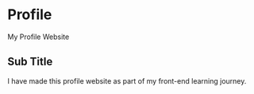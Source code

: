 # Profile
My Profile Website
## Sub Title
I have made this profile website as part of my front-end learning journey. 
